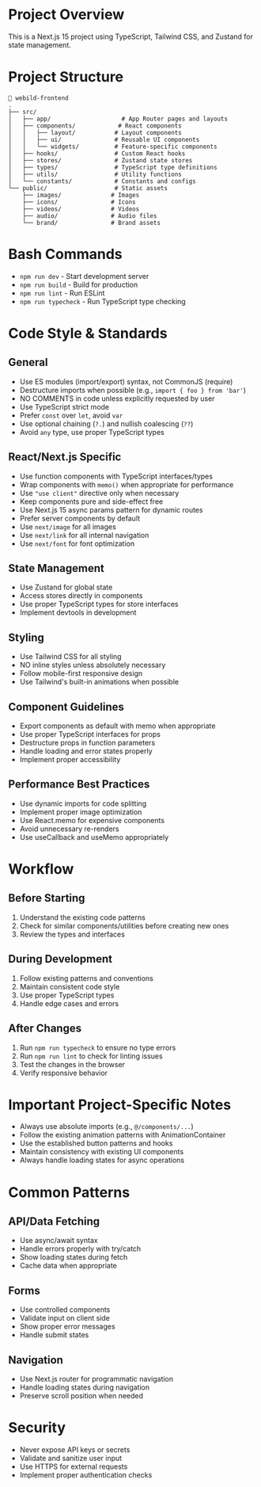 # Project Overview
This is a Next.js 15 project using TypeScript, Tailwind CSS, and Zustand for state management.

# Project Structure
```
📂 webild-frontend
.
├── src/
│   ├── app/                    # App Router pages and layouts
│   ├── components/            # React components
│   │   ├── layout/           # Layout components
│   │   ├── ui/               # Reusable UI components
│   │   └── widgets/          # Feature-specific components
│   ├── hooks/                # Custom React hooks
│   ├── stores/               # Zustand state stores
│   ├── types/                # TypeScript type definitions
│   ├── utils/                # Utility functions
│   └── constants/            # Constants and configs
└── public/                   # Static assets
    ├── images/              # Images
    ├── icons/               # Icons
    ├── videos/              # Videos
    ├── audio/               # Audio files
    └── brand/               # Brand assets
```

# Bash Commands
- `npm run dev` - Start development server
- `npm run build` - Build for production
- `npm run lint` - Run ESLint
- `npm run typecheck` - Run TypeScript type checking

# Code Style & Standards

## General
- Use ES modules (import/export) syntax, not CommonJS (require)
- Destructure imports when possible (e.g., `import { foo } from 'bar'`)
- NO COMMENTS in code unless explicitly requested by user
- Use TypeScript strict mode
- Prefer `const` over `let`, avoid `var`
- Use optional chaining (`?.`) and nullish coalescing (`??`)
- Avoid `any` type, use proper TypeScript types

## React/Next.js Specific
- Use function components with TypeScript interfaces/types
- Wrap components with `memo()` when appropriate for performance
- Use `"use client"` directive only when necessary
- Keep components pure and side-effect free
- Use Next.js 15 async params pattern for dynamic routes
- Prefer server components by default
- Use `next/image` for all images
- Use `next/link` for all internal navigation
- Use `next/font` for font optimization

## State Management
- Use Zustand for global state
- Access stores directly in components
- Use proper TypeScript types for store interfaces
- Implement devtools in development

## Styling
- Use Tailwind CSS for all styling
- NO inline styles unless absolutely necessary
- Follow mobile-first responsive design
- Use Tailwind's built-in animations when possible

## Component Guidelines
- Export components as default with memo when appropriate
- Use proper TypeScript interfaces for props
- Destructure props in function parameters
- Handle loading and error states properly
- Implement proper accessibility

## Performance Best Practices
- Use dynamic imports for code splitting
- Implement proper image optimization
- Use React.memo for expensive components
- Avoid unnecessary re-renders
- Use useCallback and useMemo appropriately

# Workflow

## Before Starting
1. Understand the existing code patterns
2. Check for similar components/utilities before creating new ones
3. Review the types and interfaces

## During Development
1. Follow existing patterns and conventions
2. Maintain consistent code style
3. Use proper TypeScript types
4. Handle edge cases and errors

## After Changes
1. Run `npm run typecheck` to ensure no type errors
2. Run `npm run lint` to check for linting issues
3. Test the changes in the browser
4. Verify responsive behavior

# Important Project-Specific Notes
- Always use absolute imports (e.g., `@/components/...`)
- Follow the existing animation patterns with AnimationContainer
- Use the established button patterns and hooks
- Maintain consistency with existing UI components
- Always handle loading states for async operations

# Common Patterns

## API/Data Fetching
- Use async/await syntax
- Handle errors properly with try/catch
- Show loading states during fetch
- Cache data when appropriate

## Forms
- Use controlled components
- Validate input on client side
- Show proper error messages
- Handle submit states

## Navigation
- Use Next.js router for programmatic navigation
- Handle loading states during navigation
- Preserve scroll position when needed

# Security
- Never expose API keys or secrets
- Validate and sanitize user input
- Use HTTPS for external requests
- Implement proper authentication checks